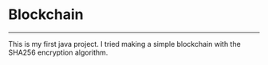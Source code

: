 # Blockchain
---
This is my first java project. I tried making a simple blockchain with the SHA256 
encryption algorithm. 
